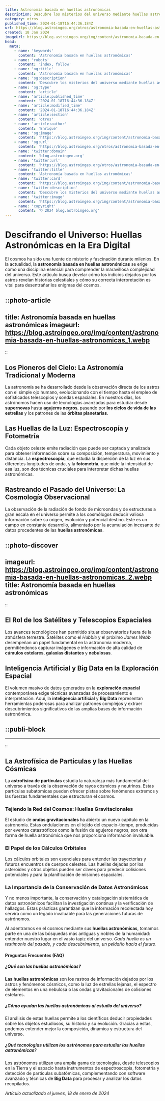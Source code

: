 ```yaml
---
title: Astronomía basada en huellas astronómicas
description: Descubre los misterios del universo mediante huellas astronómicas. Explora hallazgos e interpretaciones científicas en astronomía.
category: otros
published_time: 2024-01-18T16:44:36.184Z
url: https://blog.astroingeo.org/otros/astronomia-basada-en-huellas-astronomicas
created: 18 Jan 2024
imageUrl: https://blog.astroingeo.org/img/content/astronomia-basada-en-huellas-astronomicas_1.webp
head:
  meta:
    - name: 'keywords'
      content: 'Astronomía basada en huellas astronómicas'
    - name: 'robots'
      content: 'index, follow'
    - name: 'og:title'
      content: 'Astronomía basada en huellas astronómicas'
    - name: 'og:description'
      content: 'Descubre los misterios del universo mediante huellas astronómicas. Explora hallazgos e interpretaciones científicas en astronomía.'
    - name: 'og:type'
      content: 'article'
    - name: 'article:published_time'
      content: '2024-01-18T16:44:36.184Z'
    - name: 'article:modified_time'
      content: '2024-01-18T16:44:36.184Z'
    - name: 'article:section'
      content: 'otros'
    - name: 'article:author'
      content: 'Enrique'
    - name: 'og:image'
      content: 'https://blog.astroingeo.org/img/content/astronomia-basada-en-huellas-astronomicas_1.webp'
    - name: 'og:url'
      content: 'https://blog.astroingeo.org/otros/astronomia-basada-en-huellas-astronomicas'
    - name: 'twitter:domain'
      content: 'blog.astroingeo.org'
    - name: 'twitter:url'
      content: 'https://blog.astroingeo.org/otros/astronomia-basada-en-huellas-astronomicas'
    - name: 'twitter:title'
      content: 'Astronomía basada en huellas astronómicas'
    - name: 'twitter:card'
      content: 'https://blog.astroingeo.org/img/content/astronomia-basada-en-huellas-astronomicas_1.webp'
    - name: 'twitter:description'
      content: 'Descubre los misterios del universo mediante huellas astronómicas. Explora hallazgos e interpretaciones científicas en astronomía.'
    - name: 'twitter:image'
      content: 'https://blog.astroingeo.org/img/content/astronomia-basada-en-huellas-astronomicas_1.webp'
    - name: 'copyright'
      content: '© 2024 blog.astroingeo.org'
---
```

# Descifrando el Universo: Huellas Astronómicas en la Era Digital

El cosmos ha sido una fuente de misterio y fascinación durante milenios. En la actualidad, la **astronomía basada en huellas astronómicas** se erige como una disciplina esencial para comprender la maravillosa complejidad del universo. Este artículo busca develar cómo los indicios dejados por los astros revelan historias celestiales y cómo su correcta interpretación es vital para desentrañar los enigmas del cosmos.


::photo-article
---
title: Astronomía basada en huellas astronómicas
imageurl: https://blog.astroingeo.org/img/content/astronomia-basada-en-huellas-astronomicas_1.webp
---
::



## Los Pioneros del Cielo: La Astronomía Tradicional y Moderna
La astronomía se ha desarrollado desde la observación directa de los astros con el simple ojo humano, evolucionando con el tiempo hasta el empleo de sofisticados telescopios y sondas espaciales. En nuestros días, los astrónomos hacen uso de tecnologías avanzadas para estudiar desde **supernovas** hasta **agujeros negros**, pasando por **los ciclos de vida de las estrellas** y los patrones de las **órbitas planetarias**.

## Las Huellas de la Luz: Espectroscopía y Fotometría
Cada objeto celeste emite radiación que puede ser captada y analizada para obtener información sobre su composición, temperatura, movimiento y distancia. La **espectroscopía**, que estudia la dispersión de la luz en sus diferentes longitudes de onda, y la **fotometría**, que mide la intensidad de esa luz, son dos técnicas cruciales para interpretar dichas huellas astronómicas.

## Rastreando el Pasado del Universo: La Cosmología Observacional
La observación de la radiación de fondo de microondas y de estructuras a gran escala en el universo permite a los cosmólogos deducir valiosa información sobre su origen, evolución y potencial destino. Este es un campo en constante desarrollo, alimentado por la acumulación incesante de datos procedentes de las **huellas astronómicas**.


::photo-discover
---
imageurl: https://blog.astroingeo.org/img/content/astronomia-basada-en-huellas-astronomicas_2.webp
title: Astronomía basada en huellas astronómicas
---
::



## El Rol de los Satélites y Telescopios Espaciales
Los avances tecnológicos han permitido situar observatorios fuera de la atmósfera terrestre. Satélites como el *Hubble* y el próximo *James Webb* desempeñan un papel fundamental en la astronomía moderna, permitiéndonos capturar imágenes e información de alta calidad de **cúmulos estelares**, **galaxias distantes** y **nebulosas**.

## Inteligencia Artificial y Big Data en la Exploración Espacial
El volumen masivo de datos generados en la **exploración espacial** contemporánea exige técnicas avanzadas de procesamiento e interpretación. Aquí, la **inteligencia artificial** y **Big Data** representan herramientas poderosas para analizar patrones complejos y extraer descubrimientos significativos de las amplias bases de información astronómica.


  ::publi-block
  ---
  ---
  ::
  
  

## La Astrofísica de Partículas y las Huellas Cósmicas
La **astrofísica de partículas** estudia la naturaleza más fundamental del universo a través de la observación de rayos cósmicos y neutrinos. Estas partículas subatómicas pueden ofrecer pistas sobre fenómenos extremos y las fuerzas fundamentales que estructuran el cosmos.

### Tejiendo la Red del Cosmos: Huellas Gravitacionales
El estudio de **ondas gravitacionales** ha abierto un nuevo capítulo en la astronomía. Estas ondulaciones en el tejido del espacio-tiempo, producidas por eventos catastróficos como la fusión de agujeros negros, son otra forma de huella astronómica que nos proporciona información invaluable.

### El Papel de los Cálculos Orbitales
Los cálculos orbitales son esenciales para entender las trayectorias y futuros encuentros de cuerpos celestes. Las huellas dejadas por los asteroides y otros objetos pueden ser claves para predecir colisiones potenciales y para la planificación de misiones espaciales.

### La Importancia de la Conservación de Datos Astronómicos
Y no menos importante, la conservación y catalogación sistemática de datos astronómicos facilitan la investigación continua y la verificación de hallazgos. Estas prácticas garantizan que la información recolectada hoy servirá como un legado invaluable para las generaciones futuras de astrónomos.

Al adentrarnos en el cosmos mediante sus **huellas astronómicas**, tomamos parte en una de las búsquedas más antiguas y nobles de la humanidad: entender nuestro lugar en el vasto tapiz del universo. *Cada huella es un testimonio del pasado, y cada descubrimiento, un peldaño hacia el futuro*.

#### Preguntas Frecuentes (FAQ)

##### ¿Qué son las huellas astronómicas?
**Las huellas astronómicas** son los rastros de información dejados por los astros y fenómenos cósmicos, como la luz de estrellas lejanas, el espectro de elementos en una nebulosa o las ondas gravitacionales de colisiones estelares.

##### ¿Cómo ayudan las huellas astronómicas al estudio del universo?
El análisis de estas huellas permite a los científicos deducir propiedades sobre los objetos estudiosos, su historia y su evolución. Gracias a estas, podemos entender mejor la composición, dinámica y estructura del universo.

##### ¿Qué tecnologías utilizan los astrónomos para estudiar las huellas astronómicas?
Los astrónomos utilizan una amplia gama de tecnologías, desde telescopios en la Tierra y el espacio hasta instrumentos de espectroscopía, fotometría y detección de partículas subatómicas, complementando con software avanzado y técnicas de **Big Data** para procesar y analizar los datos recopilados.

_Artículo actualizado el jueves, 18 de enero de 2024_